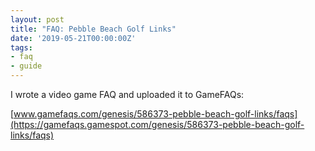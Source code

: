 ```yaml
---
layout: post
title: "FAQ: Pebble Beach Golf Links"
date: '2019-05-21T00:00:00Z'
tags:
- faq
- guide
---
```


I wrote a video game FAQ and uploaded it to GameFAQs:

[www.gamefaqs.com/genesis/586373-pebble-beach-golf-links/faqs](https://gamefaqs.gamespot.com/genesis/586373-pebble-beach-golf-links/faqs)
